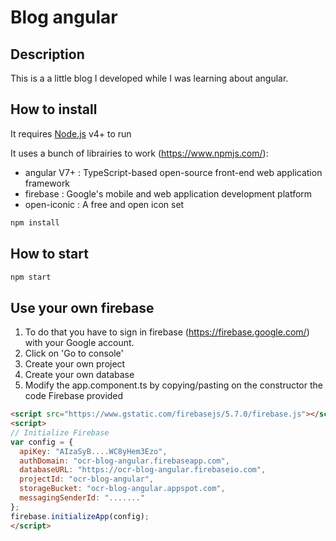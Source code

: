 # Blog angular 

## Description
This is a a little blog I developed while I was learning about angular.

## How to install

It requires [Node.js](https://nodejs.org/) v4+ to run

It uses a bunch of librairies to work (https://www.npmjs.com/): 
* angular V7+ : TypeScript-based open-source front-end web application framework 
* firebase : Google's mobile and web application development platform 
* open-iconic : A free and open icon set

```sh
npm install
```

## How to start

```sh
npm start
```
## Use your own firebase

1. To do that you have to sign in firebase (https://firebase.google.com/) with your Google account.
2. Click on 'Go to console'
3. Create your own project
4. Create your own database
5. Modify the app.component.ts by copying/pasting on the constructor the code Firebase provided
  ```html
<script src="https://www.gstatic.com/firebasejs/5.7.0/firebase.js"></script>
<script>
  // Initialize Firebase
  var config = {
    apiKey: "AIzaSyB....WC8yHem3Ezo",
    authDomain: "ocr-blog-angular.firebaseapp.com",
    databaseURL: "https://ocr-blog-angular.firebaseio.com",
    projectId: "ocr-blog-angular",
    storageBucket: "ocr-blog-angular.appspot.com",
    messagingSenderId: "......."
  };
  firebase.initializeApp(config);
</script>
  ```
